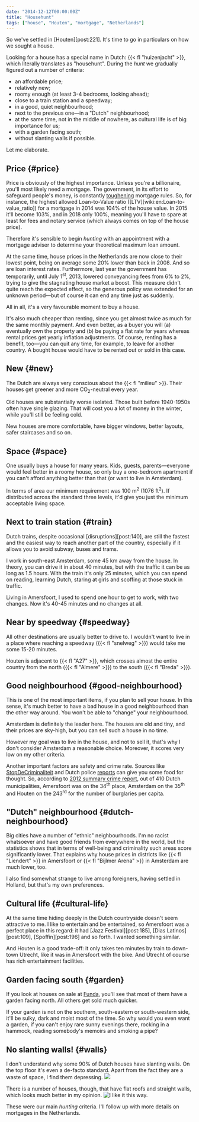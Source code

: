 ```yaml
---
date: "2014-12-12T00:00:00Z"
title: "Househunt"
tags: ["house", "Houten", "mortgage", "Netherlands"]
---
```


So we've settled in [Houten][post:221]. It's time to go in particulars on how we sought a house.

Looking for a house has a special name in Dutch: {{< fl "huizenjacht" >}}, which literally translates as "househunt". During the *hunt* we gradually figured out a number of criteria:

<!--more-->

* an affordable price;
* relatively new;
* roomy enough (at least 3-4 bedrooms, looking ahead);
* close to a train station and a speedway;
* in a good, quiet neighbourhood;
* next to the previous one—in a "Dutch" neighbourhood;
* at the same time, not in the middle of nowhere, as cultural life is of big importance for us;
* with a garden facing south;
* without slanting walls if possible.

Let me elaborate.

## Price {#price}

Price is obviously of the highest importance. Unless you're a billionaire, you'll most likely need a mortgage. The government, in its effort to safeguard people's money, is constantly [toughening](http://www.rijksoverheid.nl/onderwerpen/koopwoning/nieuwe-regels-hypotheek) mortgage rules. So, for instance, the highest allowed Loan-to-Value ratio ([LTV][wiki:en:Loan-to-value_ratio]) for a mortgage in 2014 was 104% of the house value. In 2015 it'll become 103%, and in 2018 only 100%, meaning you'll have to spare at least for fees and notary service (which always comes on top of the house price).

Therefore it's sensible to begin *hunting* with an appointment with a mortgage adviser to determine your theoretical maximum loan amount.

At the same time, house prices in the Netherlands are now close to their lowest point, being on average some 20% lower than back in 2008. And so are loan interest rates. Furthermore, last year the government has temporarily, until July 1<sup>st</sup>, 2013, lowered conveyancing fees from 6% to 2%, trying to give the stagnating house market a boost. This measure didn't quite reach the expected effect, so the generous policy was extended for an unknown period—but of course it can end any time just as suddenly.

All in all, it's a very favourable moment to buy a house.

It's also much cheaper than renting, since you get almost twice as much for the same monthly payment. And even better, as a buyer you will (a) eventually own the property and (b) be paying a flat rate for years whereas rental prices get yearly inflation adjustments. Of course, renting has a benefit, too—you can quit any time, for example, to leave for another country. A bought house would have to be rented out or sold in this case.

## New {#new}

The Dutch are always very conscious about the {{< fl "milieu" >}}. Their houses get greener and more CO<sub>2</sub>-neutral every year.

Old houses are substantially worse isolated. Those built before 1940-1950s often have single glazing. That will cost you a lot of money in the winter, while you'll still be feeling cold.

New houses are more comfortable, have bigger windows, better layouts, safer staircases and so on.

## Space {#space}

One usually buys a house for many years. Kids, guests, parents—everyone would feel better in a roomy house, so only buy a one-bedroom apartment if you can't afford anything better than that (or want to live in Amsterdam).

In terms of area our minimum requirement was 100 m<sup>2</sup> (1076 ft<sup>2</sup>). If distributed across the standard three levels, it'd give you just the minimum acceptable living space.

## Next to train station {#train}

Dutch trains, despite occasional [disruptions][post:140], are still the fastest and the easiest way to reach another part of the country, especially if it allows you to avoid subway, buses and trams.

I work in south-east Amsterdam, some 45 km away from the house. In theory, you can drive it in about 40 minutes, but with the traffic it can be as long as 1.5 hours. With the train it's only 25 minutes, which you can spend on reading, learning Dutch, staring at girls and scoffing at those stuck in traffic.

Living in Amersfoort, I used to spend one hour to get to work, with two changes. Now it's 40-45 minutes and no changes at all.

## Near by speedway {#speedway}

All other destinations are usually better to drive to. I wouldn't want to live in a place where reaching a speedway ({{< fl "snelweg" >}}) would take me some 15-20 minutes.

Houten is adjacent to {{< fl "A27" >}}, which crosses almost the entire country from the north ({{< fl "Almere" >}}) to the south ({{< fl "Breda" >}}).

## Good neighbourhood {#good-neighbourhood}

This is one of the most important items, if you plan to sell your house. In this sense, it's much better to have a bad house in a good neighbourhood than the other way around. You won't be able to "change" your neighbourhood.

Amsterdam is definitely the leader here. The houses are old and tiny, and their prices are sky-high, but you can sell such a house in no time.

However my goal was to live in the house, and not to sell it, that's why I don't consider Amsterdam a reasonable choice. Moreover, it scores very low on my other criteria.

Another important factors are safety and crime rate. Sources like [StopDeCriminaliteit](http://www.stopdecriminaliteit.nl/) and Dutch police [reports](http://www.politie.nl/onderwerpen/misdaadcijfers.html) can give you some food for thought. So, according to [2012 summary crime report](http://www.politie.nl/binaries/content/assets/politie/documenten-algemeen/onderwerpteksten/politie_gemeente_per_delicttype.pdf), out of 410 Dutch municipalities, Amersfoort was on the 34<sup>th</sup> place, Amsterdam on the 35<sup>th</sup> and Houten on the 243<sup>rd</sup> for the number of burglaries per capita.

## "Dutch" neighbourhood {#dutch-neighbourhood}

Big cities have a number of "ethnic" neighbourhoods. I'm no racist whatsoever and have good friends from everywhere in the world, but the statistics shows that in terms of well-being and criminality such areas score significantly lower. That explains why house prices in districts like {{< fl "Liendert" >}} in Amersfoort or {{< fl "Bijlmer Arena" >}} in Amsterdam are much lower, too.

I also find somewhat strange to live among foreigners, having settled in Holland, but that's my own preferences.

## Cultural life {#cultural-life}

At the same time hiding deeply in the Dutch countryside doesn't seem attractive to me. I like to entertain and be entertained, so Amersfoort was a perfect place in this regard: it had [Jazz Festival][post:185], [Dias Latinos][post:109], [Spoffin][post:196] and so forth. I wanted something similar.

And Houten is a good trade-off: it only takes ten minutes by train to down-town Utrecht, like it was in Amersfoort with the bike. And Utrecht of course has rich entertainment facilities.

## Garden facing south {#garden}

If you look at houses on sale at [Funda](http://funda.nl), you'll see that most of them have a garden facing north. All others get sold much quicker.

If your garden is not on the southern, south-eastern or south-western side, it'll be sulky, dark and moist most of the time. So why would you even want a garden, if you can't enjoy rare sunny evenings there, rocking in a hammock, reading somebody's memoirs and smoking a pipe?

## No slanting walls! {#walls}

I don't understand why some 90% of Dutch houses have slanting walls. On the top floor it's even a de-facto standard. Apart from the fact they are a waste of space, I find them depressing.
![](img:2.bp.blogspot.com/-UGfefFXU26A/U_uLNWPet4I/AAAAAAAAfDs/7v1tkbmb18s/s1600/dsc06415.picasaweb.jpg:a)

There is a number of houses, though, that have flat roofs and straight walls, which looks much better in my opinion.
![](img:3.bp.blogspot.com/-svBYavvVIZE/U_uLQBcx1QI/AAAAAAAAfEk/bjvppNz-SgM/s1600/dsc06422.picasaweb.jpg:a "I like it this way.")

These were our main *hunting* criteria. I'll follow up with more details on mortgages in the Netherlands.
